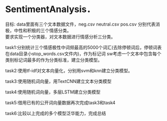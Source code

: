 # SentimentAnalysis．

目标: data里面有三个文本数据文件，neg.csv neutral.csv pos.csv 分别代表消极，中性和积极的三个情感分类。<br>
      要求实现一个分类器，对文本数据进行情感分析三分类。<br>

task1:分别统计三个情感极性中词频最高的5000个词汇(去除停顿词后，停顿词表在data目录小stop_words.csv文件内)，作为标记词
      sw考虑一个文本中包含每个类别标记词最多的作为分类标准，建立分类模型。<br>

task2:使用tf-idf对文本向量化，分别用svm和knn建立分类模型。

task3:使用随机词向量，用TextCNN建立文本分类模型

task4:使用随机词向量，多层LSTM建立分类模型

task5:借用已有的公开词向量数据再次完成task3和task4

task6:比较以上完成的多个模型泛华能力，完成总结
